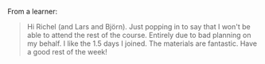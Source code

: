 

From a learner:

> Hi Richel (and Lars and Björn). Just popping in to say that I won't be able to attend the rest of the course. Entirely due to bad planning on my behalf. I like the 1.5 days I joined. The materials are fantastic. Have a good rest of the week!
